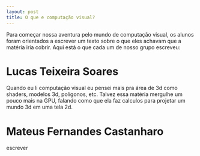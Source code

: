 ```yaml
---
layout: post
title: O que e computação visual?
---
```


Para começar nossa aventura pelo mundo de computação visual, os alunos foram orientados a escrever um texto sobre o que eles achavam que a matéria iria cobrir. Aqui está o que cada um de nosso grupo escreveu:

# Lucas Teixeira Soares

Quando eu li computação visual eu pensei mais pra área de 3d como shaders, modelos 3d, poligonos, etc.
Talvez essa matéria mergulhe um pouco mais na GPU, falando como que ela faz calculos para projetar
um mundo 3d em uma tela 2d.

# Mateus Fernandes Castanharo

escrever
